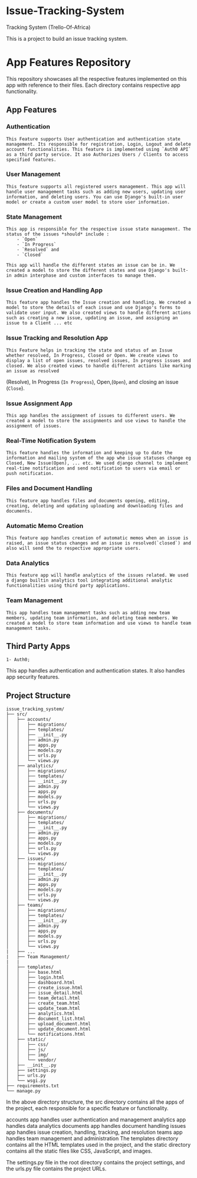 # Issue-Tracking-System
Tracking System (Trello-Of-Africa)

This is a project to build an issue tracking system.

# App Features Repository

This repository showcases all the respective features implemented on this app with reference to their files. Each directory contains respective app functionality.

## App Features

### Authentication
	This Feature supports User authentication and authentication state management. Its responsible for registration, Login, Logout and delete account functionalities. This feature is implemented using `Auth0 API` as a third party service. It aso Authorizes Users / Clients to access specified features.

### User Management
	This feature supports all registered users management. This app will handle user management tasks such as adding new users, updating user information, and deleting users. You can use Django's built-in user model or create a custom user model to store user information.

### State Management
	This app is responsible for the respective issue state management. The status of the issues *should* include :
		- `Open`
		- `In Progress`
		- `Resolved` and 
		- `Closed`

	This app will handle the different states an issue can be in. We created a model to store the different states and use Django's built-in admin interphase and custom interfaces to manage them.

### Issue Creation and Handling App
	This feature app handles the Issue creation and handling. We created a model to store the details of each issue and use Django's forms to validate user input. We also created views to handle different actions such as creating a new issue, updating an issue, and assigning an issue to a Client ... etc

### Issue Tracking and Resolution App
	This Feature helps in tracking the state and status of an Issue whether resolved, In Progress, Closed or Open. We create views to display a list of open issues, resolved issues, In progress issues and closed. We also created views to handle different actions like marking an issue as resolved 
(Resolve), In Progress (`In Progress`), Open,(`Open`), and closing an issue (`Close`).

### Issue Assignment App
	This app handles the assignment of issues to different users. We created a model to store the assignments and use views to handle the assignment of issues.

### Real-Time Notification System
	This feature handles the information and keeping up to date the information and mailing system of the app whe issue statuses change eg Closed, New Issue(Open), ... etc. We used django channel to implement real-time notification and send notification to users via email or push notification.

### Files and Document Handling
	This feature app handles files and documents opening, editing, creating, deleting and updating uploading and downloading files and documents.

### Automatic Memo Creation 
	This feature app handles creation of automatic memos when an issue is raised, an issue status changes and an issue is resolved(`closed`) and also will send the to respective appropriate users.

### Data Analytics
	This feature app will handle analytics of the issues related. We used a django builtin analytics tool integrating additional analytic functionalities using third party applications.

### Team Management
	This app handles team management tasks such as adding new team members, updating team information, and deleting team members. We created a model to store team information and use views to handle team management tasks.

## Third Party Apps
	1- Auth0;
This app handles authentication and authentication states. It also handles app security features.

## Project Structure

	issue_tracking_system/
	├── src/
	│   ├── accounts/
	│   │   ├── migrations/
	│   │   ├── templates/
	│   │   ├── __init__.py
	│   │   ├── admin.py
	│   │   ├── apps.py
	│   │   ├── models.py
	│   │   ├── urls.py
	│   │   └── views.py
	│   ├── analytics/
	│   │   ├── migrations/
	│   │   ├── templates/
	│   │   ├── __init__.py
	│   │   ├── admin.py
	│   │   ├── apps.py
	│   │   ├── models.py
	│   │   ├── urls.py
	│   │   └── views.py
	│   ├── documents/
	│   │   ├── migrations/
	│   │   ├── templates/
	│   │   ├── __init__.py
	│   │   ├── admin.py
	│   │   ├── apps.py
	│   │   ├── models.py
	│   │   ├── urls.py
	│   │   └── views.py
	│   ├── issues/
	│   │   ├── migrations/
	│   │   ├── templates/
	│   │   ├── __init__.py
	│   │   ├── admin.py
	│   │   ├── apps.py
	│   │   ├── models.py
	│   │   ├── urls.py
	│   │   └── views.py
	│   ├── teams/
	│   │   ├── migrations/
	│   │   ├── templates/
	│   │   ├── __init__.py
	│   │   ├── admin.py
	│   │   ├── apps.py
	│   │   ├── models.py
	│   │   ├── urls.py
	│   │   └── views.py
	|   ├── ...
	|   ├── Team Management/
	|   |
	│   ├── templates/
	│   │   ├── base.html
	│   │   ├── login.html
	│   │   ├── dashboard.html
	│   │   ├── create_issue.html
	│   │   ├── issue_detail.html
	│   │   ├── team_detail.html
	│   │   ├── create_team.html
	│   │   ├── update_team.html
	│   │   ├── analytics.html
	│   │   ├── document_list.html
	│   │   ├── upload_document.html
	│   │   ├── update_document.html
	│   │   └── notifications.html
	│   ├── static/
	│   │   ├── css/
	│   │   ├── js/
	│   │   ├── img/
	│   │   └── vendor/
	│   ├── __init__.py
	│   ├── settings.py
	│   ├── urls.py
	│   └── wsgi.py
	├── requirements.txt
	└── manage.py

In the above directory structure, the src directory contains all the apps of the project, each responsible for a specific feature or functionality.

accounts app handles user authentication and management
analytics app handles data analytics
documents app handles document handling
issues app handles issue creation, handling, tracking, and resolution
teams app handles team management and administration
The templates directory contains all the HTML templates used in the project, and the static directory contains all the static files like CSS, JavaScript, and images.

The settings.py file in the root directory contains the project settings, and the urls.py file contains the project URLs.

